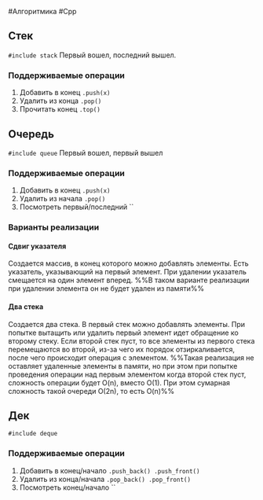 #Алгоритмика #Cpp 
## Стек
`#include stack`
Первый вошел, последний вышел.
### Поддерживаемые операции
1. Добавить в конец `.push(x)`
2. Удалить из конца `.pop()`
3. Прочитать конец `.top()`

## Очередь
`#include queue`
Первый вошел, первый вышел
### Поддерживаемые операции
1. Добавить в конец `.push(x)`
2. Удалить из начала `.pop()`
3. Посмотреть первый/последний ``
### Варианты реализации
#### Сдвиг указателя
Создается массив, в конец которого можно добавлять элементы. Есть указатель, указывающий на первый элемент. При удалении указатель смещается на один элемент вперед. %%В таком варианте реализации при удалении элемента он не будет удален из памяти%%
#### Два стека
Создается два стека. В первый стек можно добавлять элементы. При попытке вытащить или удалить первый элемент идет обращение ко второму стеку. Если второй стек пуст, то все элементы из первого стека перемещаются во второй, из-за чего их порядок отзиркаливается, после чего происходит операция с элементом. %%Такая реализация не оставляет удаленные элементы в памяти, но при этом при попытке проведения операции над первым элементом когда второй стек пуст, сложность операции будет O(n), вместо O(1). При этом сумарная сложность такой очереди O(2n), то есть O(n)%%
## Дек
`#include deque`
### Поддерживаемые операции
1. Добавить в конец/начало `.push_back() .push_front()`
2. Удалить из конца/начала `.pop_back() .pop_front()`
3. Посмотреть конец/начало ``